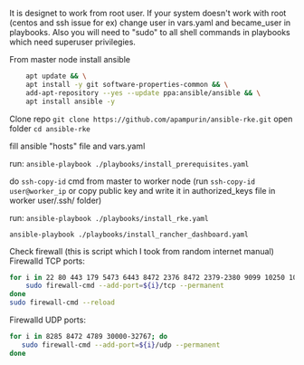 
It is designet to work from root user. If your system doesn't work with root (centos and ssh issue for ex) change user in vars.yaml and became_user in playbooks.
Also you will need to "sudo" to all shell commands in playbooks which need superuser privilegies.


From master node install ansible
```bash
    apt update && \
    apt install -y git software-properties-common && \
    add-apt-repository --yes --update ppa:ansible/ansible && \
    apt install ansible -y
```

Clone repo `git clone https://github.com/apampurin/ansible-rke.git`
open folder `cd ansible-rke`

fill ansible "hosts" file and vars.yaml

run:
`ansible-playbook ./playbooks/install_prerequisites.yaml`

do `ssh-copy-id` cmd from master to worker node (run `ssh-copy-id user@worker_ip` or copy public key and write it in authorized_keys file in worker user/.ssh/ folder)

run:
`ansible-playbook ./playbooks/install_rke.yaml`

`ansible-playbook ./playbooks/install_rancher_dashboard.yaml`



Check firewall (this is script which I took from random internet manual)
Firewalld TCP ports:

```bash
for i in 22 80 443 179 5473 6443 8472 2376 8472 2379-2380 9099 10250 10251 10252 10254 30000-32767; do
    sudo firewall-cmd --add-port=${i}/tcp --permanent
done
sudo firewall-cmd --reload
```

Firewalld UDP ports:

```bash
for i in 8285 8472 4789 30000-32767; do
   sudo firewall-cmd --add-port=${i}/udp --permanent
done
```